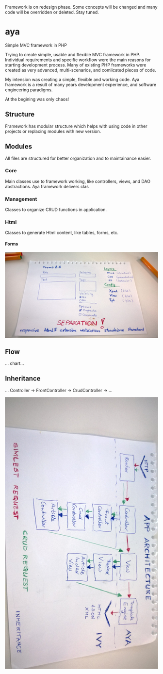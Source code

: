   Framework is on redesign phase. Some concepts will be changed and many code will be overridden or deleted. Stay tuned.

<!-- ![ScreenShot](https://bitbucket.org/schibstednorge/qualitystation/raw/master/screenshot.png "Dashboard") -->

# aya

Simple MVC framework in PHP

Trying to create simple, usable and flexible MVC framework in PHP. Individual requirements and specific workflow were the main reasons for starting development process. Many of existing PHP frameworks were created as very advanced, multi-scenarios, and comlicated pieces of code.

My intension was creating a simple, flexible and working code. Aya framework is a result of many years development experience, and software engineering paradigms.

At the begining was only chaos!

## Structure

Framework has modular structure which helps with using code in other projects or replacing modules with new version.

## Modules

All files are structured for better organization and to maintainance easier.

### Core

Main classes use to framework working, like controllers, views, and DAO abstractions. Aya framework delivers clas

### Management

Classes to organize CRUD functions in application.

### Html

Classes to generate Html content, like tables, forms, etc.

#### Forms

![ScreenShot](forms-concept.jpg "Forms Concept")

## Flow

... chart...

## Inheritance

... Controller -> FrontController -> CrudController -> ...

![ScreenShot](app-architecture.jpg "App Architecture")
